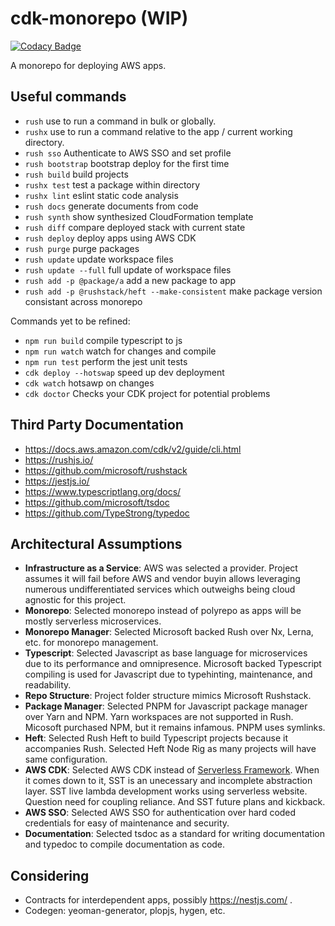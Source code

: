 # cdk-monorepo (WIP)
[![Codacy Badge](https://app.codacy.com/project/badge/Grade/8024531285164025aef972fcb059ea74)](https://www.codacy.com/gh/hxtree/monorepo/dashboard?utm_source=github.com&amp;utm_medium=referral&amp;utm_content=hxtree/monorepo&amp;utm_campaign=Badge_Grade)


A monorepo for deploying AWS apps.

## Useful commands

* `rush` use to run a command in bulk or globally. 
* `rushx` use to run a command relative to the app / current working directory.
* `rush sso`           Authenticate to AWS SSO and set profile
* `rush bootstrap`     bootstrap deploy for the first time
* `rush build`         build projects
* `rushx test`         test a package within directory
* `rushx lint`         eslint static code analysis
* `rush docs`          generate documents from code
* `rush synth`         show synthesized CloudFormation template
* `rush diff`          compare deployed stack with current state
* `rush deploy`        deploy apps using AWS CDK
* `rush purge`         purge packages
* `rush update`        update workspace files
* `rush update --full` full update of workspace files
* `rush add -p @package/a` add a new package to app
* `rush add -p @rushstack/heft --make-consistent` make package version consistant across monorepo

Commands yet to be refined:
* `npm run build`   compile typescript to js
* `npm run watch`   watch for changes and compile
* `npm run test`    perform the jest unit tests
* `cdk deploy --hotswap` speed up dev deployment
* `cdk watch`       hotsawp on changes
* `cdk doctor`     Checks your CDK project for potential problems

## Third Party Documentation

* https://docs.aws.amazon.com/cdk/v2/guide/cli.html
* https://rushjs.io/
* https://github.com/microsoft/rushstack
* https://jestjs.io/ 
* https://www.typescriptlang.org/docs/
* https://github.com/microsoft/tsdoc
* https://github.com/TypeStrong/typedoc

## Architectural Assumptions

* **Infrastructure as a Service**: AWS was selected a provider. Project assumes it will fail before AWS and vendor buyin allows leveraging numerous undifferentiated services which outweighs being cloud agnostic for this project.
* **Monorepo**: Selected monorepo instead of polyrepo as apps will be mostly serverless microservices.
* **Monorepo Manager**: Selected Microsoft backed Rush over Nx, Lerna, etc. for monorepo management.  
* **Typescript**: Selected Javascript as base language for microservices due to its performance and omnipresence. Microsoft backed Typescript compiling is used for Javascript due to typehinting, maintenance, and readability.  
* **Repo Structure**: Project folder structure mimics Microsoft Rushstack.
* **Package Manager**: Selected PNPM for Javascript package manager over Yarn and NPM. Yarn workspaces are not supported in Rush. Micosoft purchased NPM, but it remains infamous. PNPM uses symlinks.
* **Heft**: Selected Rush Heft to build Typescript projects because it accompanies Rush. Selected Heft Node Rig as many projects will have same configuration.
* **AWS CDK**: Selected AWS CDK instead of [Serverless Framework](https://github.com/serverless-stack/serverless-stack). When it comes down to it, SST is an unecessary and incomplete abstraction layer. SST live lambda development works using serverless website. Question need for coupling reliance. And SST future plans and kickback.
* **AWS SSO**: Selected AWS SSO for authentication over hard coded credentials for easy of maintenance and security.
* **Documentation**: Selected tsdoc as a standard for writing documentation and typedoc to compile documentation as code.

## Considering

* Contracts for interdependent apps, possibly https://nestjs.com/ .
* Codegen: yeoman-generator, plopjs, hygen, etc.

